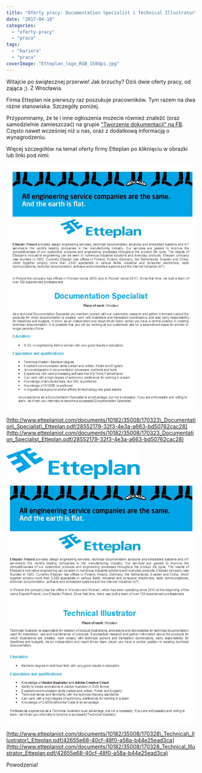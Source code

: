```yaml
---
title: "Oferty pracy: Documentation Specialist i Technical Illustrator"
date: "2017-04-18"
categories: 
  - "oferty-pracy"
  - "praca"
tags: 
  - "kariera"
  - "praca"
coverImage: "Etteplan_logo_RGB_150dpi.jpg"
---
```


Witajcie po świątecznej przerwie! Jak brzuchy? Dziś dwie oferty pracy, od zająca ;). Z Wrocławia.

Firma Etteplan nie pierwszy raz poszukuje pracowników. Tym razem na dwa różne stanowiska. Szczegóły poniżej.

Przypominamy, że te i inne ogłoszenia możecie również znaleźć (oraz samodzielnie zamieszczać) na grupie ["Tworzenie dokumentacji" na FB](https://www.facebook.com/groups/342747819400007/?fref=ts). Często nawet wcześniej niż u nas, oraz z dodatkową informacją o wynagrodzeniu.

Więcej szczegółów na temat oferty firmy Etteplan po kliknięciu w obrazki lub linki pod nimi:

[![](images/DocumentationSpecialistEtteplan.jpg)]( http://www.etteplaniot.com/documents/10182/35008/170323_Documentation_Specialist_Etteplan.pdf/28552179-32f3-4e3a-a663-bd50762cac28)

[http://www.etteplaniot.com/documents/10182/35008/170323\_Documentation\_Specialist\_Etteplan.pdf/28552179-32f3-4e3a-a663-bd50762cac28](http://www.etteplaniot.com/documents/10182/35008/170323_Documentation_Specialist_Etteplan.pdf/28552179-32f3-4e3a-a663-bd50762cac28)

[![](images/Etteplan_logo_RGB_150dpi.jpg)](http://www.etteplaniot.com/documents/10182/35008/170328_Technical_Illustrator_Etteplan.pdf/42655e68-40cf-48f0-a58a-b44e25ead3ca) [![](images/TechnicalIllustratorEtteplan.jpg)](http://www.etteplaniot.com/documents/10182/35008/170328_Technical_Illustrator_Etteplan.pdf/42655e68-40cf-48f0-a58a-b44e25ead3ca)

[http://www.etteplaniot.com/documents/10182/35008/170328\_Technical\_Illustrator\_Etteplan.pdf/42655e68-40cf-48f0-a58a-b44e25ead3ca](http://www.etteplaniot.com/documents/10182/35008/170328_Technical_Illustrator_Etteplan.pdf/42655e68-40cf-48f0-a58a-b44e25ead3ca)

Powodzenia!
